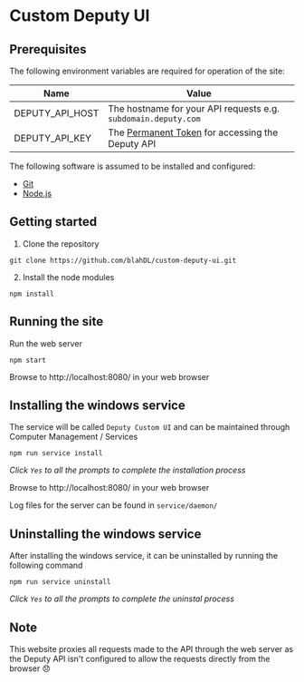 # Custom Deputy UI

## Prerequisites

The following environment variables are required for operation of the site:

Name | Value
---- | -----
DEPUTY_API_HOST | The hostname for your API requests e.g. `subdomain.deputy.com`
DEPUTY_API_KEY | The [Permanent Token](https://www.deputy.com/api-doc/API/Authentication#page_Permanent_Token) for accessing the Deputy API

The following software is assumed to be installed and configured:
* [Git](https://www.git-scm.com/)
* [Node.js](https://nodejs.org/)

## Getting started

1. Clone the repository
```
git clone https://github.com/blahDL/custom-deputy-ui.git
```
2. Install the node modules 
```
npm install
```

## Running the site

Run the web server
```
npm start
```
Browse to http://localhost:8080/ in your web browser

## Installing the windows service

The service will be called `Deputy Custom UI` and can be maintained through Computer Management / Services
```
npm run service install
```
_Click `Yes` to all the prompts to complete the installation process_

Browse to http://localhost:8080/ in your web browser

Log files for the server can be found in `service/daemon/`

## Uninstalling the windows service

After installing the windows service, it can be uninstalled by running the following command
```
npm run service uninstall
```
_Click `Yes` to all the prompts to complete the uninstal process_

## Note

This website proxies all requests made to the API through the web server as the Deputy API isn't configured to allow the requests directly from the browser :disappointed: